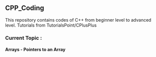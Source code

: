 ## CPP_Coding

This repository contains codes of C++ from beginner level to advanced level.
Tutorials from TutorialsPoint/CPlusPlus

### Current Topic :
#### Arrays - Pointers to an Array
